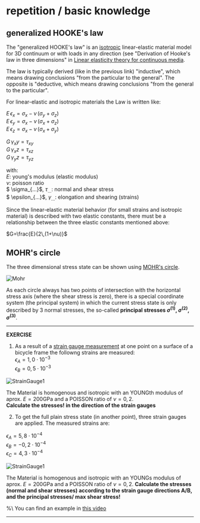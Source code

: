 # repetition / basic knowledge

## generalized HOOKE's law

The "generalized HOOKE's law" is an [isotropic](https://en.wikipedia.org/wiki/Isotropy) linear-elastic material model for 3D continuum or with loads in any direction (see "Derivation of Hooke's law in three dimensions" in [Linear elasticity theory for continuous media](https://en.wikipedia.org/wiki/Hooke's_law#Isotropic_materials).

The law is typically derived (like in the previous link) "inductive", which means drawing conclusions "from the particular to the general". The opposite is "deductive, which means drawing conclusions "from the general to the particular".

For linear-elastic and isotropic materials the Law is written like:

$E\,\epsilon_x=\sigma_x-\nu\,(\sigma_y+\sigma_z)$  
$E\,\epsilon_y=\sigma_x-\nu\,(\sigma_x+\sigma_z)$  
$E\,\epsilon_z=\sigma_x-\nu\,(\sigma_x+\sigma_y)$  

$G\,\gamma_xy=\tau_{xy}$  
$G\,\gamma_xz=\tau_{xz}$  
$G\,\gamma_yz=\tau_{yz}$  

with:  
$E$: young's modulus (elastic modulus)  
$\nu$: poisson ratio  
$ \sigma_{...}$, $\tau_{...}$: normal and shear stress  
$ \epsilon_{...}$, $\gamma_{...}$: elongation and shearing (strains)  

Since the linear-elastic material behavior (for small strains and isotropic material) is described with two elastic constants, there must be a relationship between the three elastic constants mentioned above:

$G=\frac{E}{2\,(1+\nu)}$

## MOHR's circle

The three dimensional stress state can be shown using [MOHR's circle](https://en.wikipedia.org/wiki/Mohr's_circle). 

![Mohr](Mohr.png)

As each circle always has two points of intersection with the horizontal stress axis (where the shear stress is zero), there is a special coordinate system (the principal system) in which the current stress state is only described by 3 normal stresses, the so-called **principal stresses $\sigma^{(1)}$, $\sigma^{(2)}$, $\sigma^{(3)}$**.


---
**EXERCISE**

1. As a result of a [strain gauge measurement](https://en.wikipedia.org/wiki/Strain_gauge) at one point on a surface of a bicycle frame the followng strains are measured:  
$\epsilon_A=1,0\cdot10^{-3}$  
$\epsilon_B=0,5\cdot10^{-3}$  

![StrainGauge1](StrainGauge1.png)

The Material is homogenous and isotropic with an YOUNGth modulus of aprox. $E=200 \text{GPa}$ and a POISSON ratio of $\nu=0,2$.  
**Calculate the stresses! in the direction of the strain gauges**  


2. To get the full plain stress state (in another point), three strain gauges are applied. The measured strains are:  

$\epsilon_A=5,8\cdot10^{-4}$  
$\epsilon_B=-0,2\cdot10^{-4}$  
$\epsilon_C=4,3\cdot10^{-4}$  

![StrainGauge1](StrainGauge2.png)

The Material is homogenous and isotropic with an YOUNGs modulus of  aprox. $E=200 \text{GPa}$ and a POISSON ratio of $\nu=0,2$.
**Calculate the stresses (normal and shear stresses) according to the strain gauge directions A/B, and the principal stresses/ max shear stress!**  

%\ You can find an example in [this video](https://youtu.be/7ul8ST6RRUA?si=y-b_LYSKZI4dZjJc)

---